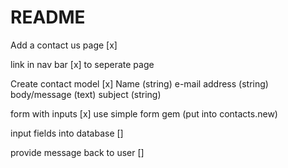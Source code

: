 # README

Add a contact us page [x]


link in nav bar [x]
    to seperate page
    
Create contact model [x]
    Name (string)
    e-mail address (string)
    body/message (text)
    subject (string)
    
form with inputs [x]
    use simple form gem (put into contacts.new)
    
input fields into database []

provide message back to user []
